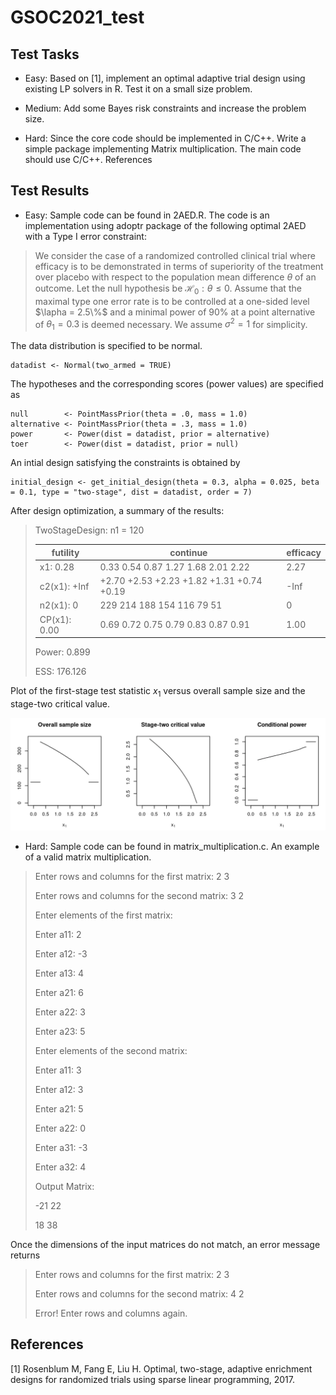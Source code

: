 # GSOC2021_test

## Test Tasks

- Easy: Based on [1], implement an optimal adaptive trial design using existing LP solvers in R. Test it on a small size problem. 

- Medium: Add some Bayes risk constraints and increase the problem size. 

- Hard: Since the core code should be implemented in C/C++. Write a simple package implementing Matrix multiplication. The main code should use C/C++. 
References

## Test Results

- Easy: Sample code can be found in 2AED.R. The code is an implementation using adoptr package of the following optimal 2AED with a Type I error constraint:

> We consider the case of a randomized controlled clinical trial where efficacy is to be demonstrated in terms of superiority of the treatment over placebo with respect to the population mean difference $\theta$ of an outcome. Let the null hypothesis be $\mathcal{H}_0:\theta \leq 0$. Assume that the maximal type one error rate is to be controlled at a one-sided level $\lapha = 2.5\%$ and a minimal power of $90\%$ at a point alternative of $\theta_1 = 0.3$ is deemed necessary. We assume $\sigma^2 = 1$ for simplicity.

The data distribution is specified to be normal.
```{r}
datadist <- Normal(two_armed = TRUE)
```

The hypotheses and the corresponding scores (power values) are specified as
```{r}
null        <- PointMassPrior(theta = .0, mass = 1.0)
alternative <- PointMassPrior(theta = .3, mass = 1.0)
power       <- Power(dist = datadist, prior = alternative)
toer        <- Power(dist = datadist, prior = null)
```

An intial design satisfying the constraints is obtained by
```{r}
initial_design <- get_initial_design(theta = 0.3, alpha = 0.025, beta = 0.1, type = "two-stage", dist = datadist, order = 7)
```

After design optimization, a summary of the results:
> TwoStageDesign: n1 = 120 
>  
>   |        futility |                  continue                 | efficacy  |
>   |    -------------|-------------------------------------------|---------- |
>   |    x1:     0.28 |  0.33  0.54  0.87  1.27  1.68  2.01  2.22 |  2.27     |
>   |c2(x1):     +Inf | +2.70 +2.53 +2.23 +1.82 +1.31 +0.74 +0.19 |  -Inf     |
>   |n2(x1):        0 |   229   214   188   154   116    79    51 |     0     |
>   |CP(x1):     0.00 |  0.69  0.72  0.75  0.79  0.83  0.87  0.91 |  1.00     |
> 
>    Power:      0.899
>
>    ESS:    176.126

Plot of the first-stage test statistic $x_1$ versus overall sample size and the stage-two critical value.

![](statistic_vs_sample.png)

- Hard: Sample code can be found in matrix_multiplication.c. An example of a valid matrix multiplication.

> Enter rows and columns for the first matrix: 2 3
> 
> Enter rows and columns for the second matrix: 3 2
> 
> Enter elements of the first matrix:
> 
> Enter a11: 2  
> 
> Enter a12: -3
> 
> Enter a13: 4
>
> Enter a21: 6
>
> Enter a22: 3
>
> Enter a23: 5
>
> Enter elements of the second matrix:
>
> Enter a11: 3
>
> Enter a12: 3
>
> Enter a21: 5
>
> Enter a22: 0
>
> Enter a31: -3
>
> Enter a32: 4
>
> Output Matrix:
>
> -21 22
>
> 18 38

Once the dimensions of the input matrices do not match, an error message returns

> Enter rows and columns for the first matrix: 2 3
>
> Enter rows and columns for the second matrix: 4 2
> 
> Error! Enter rows and columns again.

## References

[1] Rosenblum M, Fang E, Liu H. Optimal, two-stage, adaptive enrichment designs for randomized trials using sparse linear programming, 2017.
